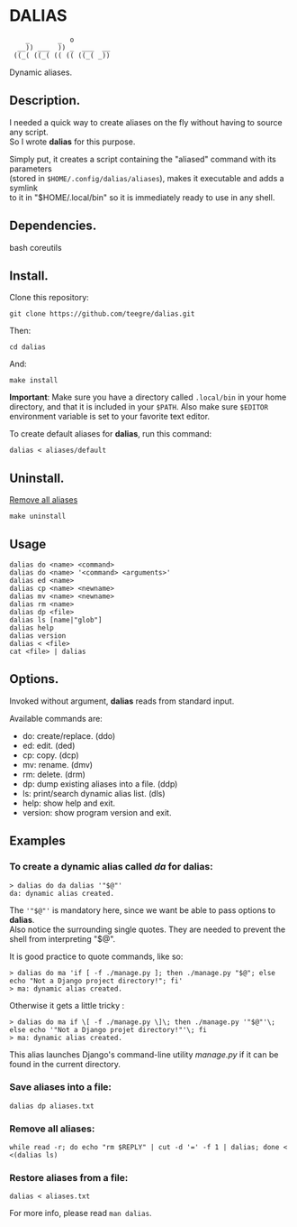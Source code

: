 # DALIAS

```
    _       _  o         
  __)) ___  )) _  ___  __
 ((_( ((_( (( (( ((_( _))
```
Dynamic aliases.

## Description.

I needed a quick way to create aliases on the fly without having to source any script.  
So I wrote **dalias** for this purpose.

Simply put, it creates a script containing the "aliased" command with its parameters  
(stored in `$HOME/.config/dalias/aliases`), makes it executable and adds a symlink  
to it in "$HOME/.local/bin" so it is immediately ready to use in any shell.

## Dependencies.

bash coreutils

## Install.

Clone this repository:

`git clone https://github.com/teegre/dalias.git`

Then:

`cd dalias`

And:

`make install`

**Important**: Make sure you have a directory called `.local/bin` in your home  
directory, and that it is included in your `$PATH`. Also make sure `$EDITOR`  
environment variable is set to your favorite text editor.

To create default aliases for **dalias**, run this command:

`dalias < aliases/default`

## Uninstall.

[Remove all aliases](#remove)

`make uninstall`

## Usage

```
dalias do <name> <command>
dalias do <name> '<command> <arguments>'
dalias ed <name>
dalias cp <name> <newname>
dalias mv <name> <newname>
dalias rm <name>
dalias dp <file>
dalias ls [name|"glob"]
dalias help
dalias version
dalias < <file>
cat <file> | dalias
```

## Options.

Invoked without argument, **dalias** reads from standard input.

Available commands are:

*  do: create/replace. (ddo)
*  ed: edit. (ded)
*  cp: copy. (dcp)
*  mv: rename. (dmv)
*  rm: delete. (drm)
*  dp: dump existing aliases into a file. (ddp)
*  ls: print/search dynamic alias list. (dls)
*  help: show help and exit.
*  version: show program version and exit.

## Examples

### To create a dynamic alias called *da* for **dalias**:

```
> dalias do da dalias '"$@"'
da: dynamic alias created.
```

The `'"$@"'` is mandatory here, since we want be able to pass options to **dalias**.  
Also notice the surrounding single quotes. They are needed to prevent the shell from interpreting "$@".

It is good practice to quote commands, like so:

```
> dalias do ma 'if [ -f ./manage.py ]; then ./manage.py "$@"; else echo "Not a Django project directory!"; fi'
> ma: dynamic alias created.
```

Otherwise it gets a little tricky :
```
> dalias do ma if \[ -f ./manage.py \]\; then ./manage.py '"$@"'\; else echo '"Not a Django projet directory!"'\; fi
> ma: dynamic alias created.

```

This alias launches Django's command-line utility *manage.py* if it can be found in the current directory.


### Save aliases into a file:

`dalias dp aliases.txt`


### Remove all aliases: <a name="remove"></a>

```
while read -r; do echo "rm $REPLY" | cut -d '=' -f 1 | dalias; done < <(dalias ls)
```


### Restore aliases from a file:
`dalias < aliases.txt`

For more info, please read `man dalias`.
